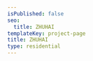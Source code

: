 ```yaml
---
isPublished: false
seo:
  title: ZHUHAI
templateKey: project-page
title: ZHUHAI
type: residential
---
```


